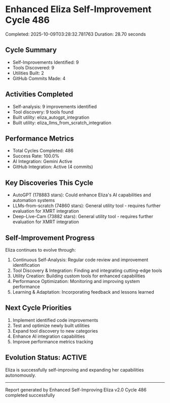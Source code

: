 # Enhanced Eliza Self-Improvement Cycle 486
Completed: 2025-10-09T03:28:32.781763
Duration: 28.70 seconds

## Cycle Summary
- Self-Improvements Identified: 9
- Tools Discovered: 9
- Utilities Built: 2
- GitHub Commits Made: 4

## Activities Completed
- Self-analysis: 9 improvements identified
- Tool discovery: 9 tools found
- Built utility: eliza_autogpt_integration
- Built utility: eliza_llms_from_scratch_integration

## Performance Metrics
- Total Cycles Completed: 486
- Success Rate: 100.0%
- AI Integration: Gemini Active
- GitHub Integration: Active (4 commits)

## Key Discoveries This Cycle
- AutoGPT (178883 stars): Could enhance Eliza's AI capabilities and automation systems
- LLMs-from-scratch (74860 stars): General utility tool - requires further evaluation for XMRT integration
- Deep-Live-Cam (73882 stars): General utility tool - requires further evaluation for XMRT integration

## Self-Improvement Progress
Eliza continues to evolve through:
1. Continuous Self-Analysis: Regular code review and improvement identification
2. Tool Discovery & Integration: Finding and integrating cutting-edge tools
3. Utility Creation: Building custom tools for enhanced capabilities
4. Performance Optimization: Monitoring and improving system performance
5. Learning & Adaptation: Incorporating feedback and lessons learned

## Next Cycle Priorities
1. Implement identified code improvements
2. Test and optimize newly built utilities
3. Expand tool discovery to new categories
4. Enhance AI integration capabilities
5. Improve performance metrics tracking

## Evolution Status: ACTIVE
Eliza is successfully self-improving and expanding her capabilities autonomously.

---
Report generated by Enhanced Self-Improving Eliza v2.0
Cycle 486 completed successfully
